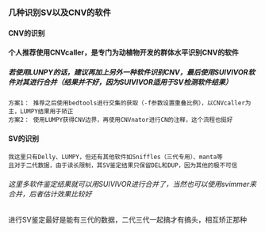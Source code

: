 ### 几种识别SV以及CNV的软件
#### CNV的识别
#### 个人推荐使用CNVcaller，是专门为动植物开发的群体水平识别CNV的软件
##### 若使用LUNPY的话，建议再加上另外一种软件识别CNV，最后使用SUIVIVOR软件对其进行合并（结果并不好，因为SUIVIVOR适用于SV检测软件结果）
```
方案1： 推荐之后使用bedtools进行交集的获取（-f参数设置重叠比例），以CNVcaller为主，LUMPY结果用于矫正
方案2： 使用LUMPY获得CNV边界，再使用CNVnator进行CN的注释，这个流程也挺好
```

#### SV的识别
```
我这里只有Delly、LUMPY，但还有其他软件如Sniffles（三代专用）、manta等
且对于二代数据，由于读长限制，其SV鉴定结果只保留DEL和DUP，因为其他的极不可信
```
###### 这里多软件鉴定结果就可以用SUIVIVOR进行合并了，当然也可以使用svimmer来合并，后者估计效果比较好
进行SV鉴定最好是能有三代的数据，二代三代一起搞才有搞头，相互矫正那种
